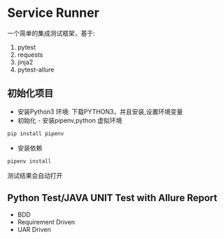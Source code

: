 
# Service Runner

一个简单的集成测试框架，基于:

1. pytest
2. requests
3. jinja2
4. pytest-allure

## 初始化项目

- 安装Python3 环境: 下载PYTHON3，并且安装,设置环境变量
- 初始化 - 安装pipenv,python 虚拟环境

```sh
pip install pipenv
```

- 安装依赖

```sh 
pipenv install
```


测试结果会自动打开


## Python Test/JAVA UNIT Test with Allure Report

- BDD
- Requirement Driven
- UAR Driven

